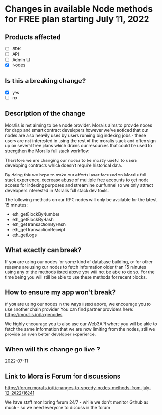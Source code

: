 # Changes in available Node methods for FREE plan starting July 11, 2022

## Products affected
- [ ] SDK
- [ ] API
- [ ] Admin UI
- [X] Nodes

## Is this a breaking change?
- [X] yes
- [ ] no

## Description of the change
Moralis is not aiming to be a node provider. Moralis aims to provide nodes for dapp and smart contract developers however we've noticed that our nodes are also heavily used by users running big indexing jobs - these users are not interested in using the rest of the moralis stack and often sign up on several free plans which drains our resources that could be used to strengthen the Moralis full stack workflow.

Therefore we are changing our nodes to be mostly useful to users developing contracts which doesn't require historical data.

By doing this we hope to make our efforts laser focused on Moralis full stack experience, decrease abuse of multiple free accounts to get node access for indexing purposes and streamline our funnel so we only attract developers interested in Moralis full stack dev tools.

The following methods on our RPC nodes will only be available for the latest 15 minutes:
 - eth_getBlockByNumber
 - eth_getBlockByHash
 - eth_getTransactionByHash
 - eth_getTransactionReceipt
 - eth_getLogs

## What exactly can break?
If you are using our nodes for some kind of database building, or for other reasons are using our nodes to fetch information older than 15 minutes using any of the methods listed above you will not be able to do so.
For the time being you will still be able to use these methods for recent blocks.

## How to ensure my app won't break?
If you are using our nodes in the ways listed above, we  encourage you to use another chain provider.
You can find partner providers here: https://moralis.io/largenodes

We highly encourage you to also use our Web3API where you will be able to fetch the same information that we are now limiting from the nodes, still we provide an even better developer experience.

## When will this change go live ?
2022-07-11

## Link to Moralis Forum for discussions
https://forum.moralis.io/t/changes-to-speedy-nodes-methods-from-july-12-2022/16241

We have staff monitoring forum 24/7 - while we don't monitor Github as much - so we need everyone to discuss in the forum
